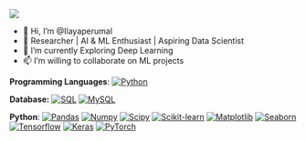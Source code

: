 ![](https://komarev.com/ghpvc/?username=ilayaperumal&color=blue)

- 👋 Hi, I’m @Ilayaperumal
- 👀 Researcher | AI & ML Enthusiast | Aspiring Data Scientist
- 🌱 I’m currently  Exploring Deep Learning
- 📫 I’m willing to collaborate on ML projects
<!---
Ilayaperumal/Ilayaperumal is a ✨ special ✨ repository because its `README.md` (this file) appears on your GitHub profile.
You can click the Preview link to take a look at your changes.
--->

**Programming Languages**:
[![Python](https://img.shields.io/badge/-Python-black?style=flat&logo=python)](https://github.com/Ilayaperumal)



**Database:**
  [![SQL](https://img.shields.io/badge/-SQL-orange?style=flat&logo=sql)](https://github.com/Ilayaperumal)
  [![MySQL](https://img.shields.io/badge/-MySQL-white?style=flat&logo=mysql)](https://github.com/Ilayaperumal)
  
  
 **Python**:
[![Pandas](https://img.shields.io/badge/-Pandas-150458?style=flat&logo=Pandas)](https://github.com/Ilayaperumal)
[![Numpy](https://img.shields.io/badge/-Numpy-lightgray?style=flat&logo=Numpy&logoColor=white)](https://github.com/Ilayaperumal)
[![Scipy](https://img.shields.io/badge/-Scipy-orange?style=flat&logo=Scipy&logoColor=white)](https://github.com/Ilayaperumal)
[![Scikit-learn](https://img.shields.io/badge/-ScikitLearn-blue?style=flat&logo=Scikit-learn&logoColor=white)](https://github.com/Ilayaperumal)
[![Matplotlib](https://img.shields.io/badge/-Matplotlib-yellow?style=flat&logo=Matplotlib&logoColor=white&link=https://github.com/Quananhle/Python-AWS-TradingAI)](https://github.com/Ilayaperumal)
[![Seaborn](https://img.shields.io/badge/-Seaborn-blue?style=flat&logo=PyTorch&logoColor=pink)](https://github.com/Ilayaperumal)
[![Tensorflow](https://img.shields.io/badge/-Tensorflow-gray?style=flat&logo=tensorflow)](https://github.com/Ilayaperumal) 
[![Keras](https://img.shields.io/badge/-Keras-D00000?style=flat&logo=Keras)](https://github.com/Ilayaperumal)
[![PyTorch](https://img.shields.io/badge/-PyTorch-EE4C2C?style=flat&logo=PyTorch&logoColor=white)](https://github.com/Ilayaperumal)

